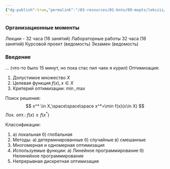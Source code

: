 ```yaml
---
{"dg-publish":true,"permalink":"/03-resources/01-bntu/09-mopts/lekczii/01-lekcziya/"}
---
```


### Организационные моменты
Лекции - 32 часа (16 занятий)
Лабораторные работы 32 часа (16 занятий)
Курсовой проект (ведомость)
Экзамен (ведомость)

### Введение
... (что-то было 15 минут, но пока стас пил чаек я курил)
Оптимизация:
1. Допустимое множество $X$
2. Целевая функция $f(x),x \in X$
3. Критерий оптимизации: $\min, \max$

Поиск решения:
$$
x^* \in X,\space\space\space x^*=\min f(x)(x\in X)
$$
Лох. опт.: $f(x) \ge f(x^*)$

Классификации:
1.  а) локальная
	б) глобальная
2.  Методы:
	а) детерминированные
	б) случайные
	в) смешанные
3. Многомерная и одномерная оптимизация
4. Используемые функции:
	а) Линейное программирование
	б) Нелинейное программирование
5. Непрерывная дискретная оптимизация


